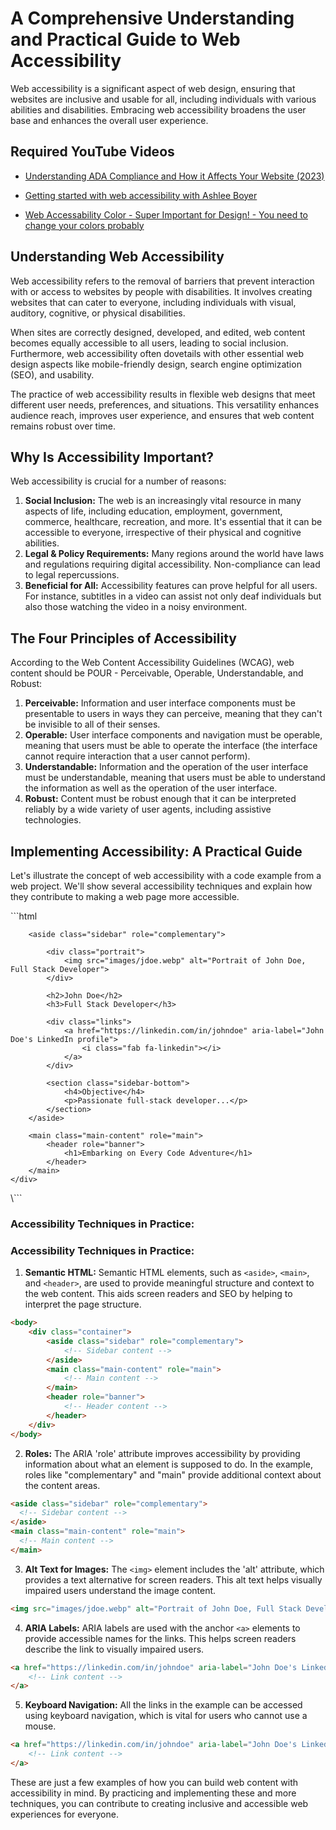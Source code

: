 # A Comprehensive Understanding and Practical Guide to Web Accessibility

Web accessibility is a significant aspect of web design, ensuring that websites are inclusive and usable for all, including individuals with various abilities and disabilities. Embracing web accessibility broadens the user base and enhances the overall user experience.

## Required YouTube Videos

- [Understanding ADA Compliance and How it Affects Your Website (2023)](https://www.youtube.com/watch?v=t3P5PBhmb0Q)

- [Getting started with web accessibility with Ashlee Boyer](https://www.youtube.com/watch?v=qr0ujkLLgmE)

- [Web Accessability Color - Super Important for Design! - You need to change your colors probably](https://www.youtube.com/watch?v=Qu_1ILsAIHY)

## Understanding Web Accessibility

Web accessibility refers to the removal of barriers that prevent interaction with or access to websites by people with disabilities. It involves creating websites that can cater to everyone, including individuals with visual, auditory, cognitive, or physical disabilities. 

When sites are correctly designed, developed, and edited, web content becomes equally accessible to all users, leading to social inclusion. Furthermore, web accessibility often dovetails with other essential web design aspects like mobile-friendly design, search engine optimization (SEO), and usability. 

The practice of web accessibility results in flexible web designs that meet different user needs, preferences, and situations. This versatility enhances audience reach, improves user experience, and ensures that web content remains robust over time.

## Why Is Accessibility Important?

Web accessibility is crucial for a number of reasons:

1. **Social Inclusion:** The web is an increasingly vital resource in many aspects of life, including education, employment, government, commerce, healthcare, recreation, and more. It's essential that it can be accessible to everyone, irrespective of their physical and cognitive abilities.
2. **Legal & Policy Requirements:** Many regions around the world have laws and regulations requiring digital accessibility. Non-compliance can lead to legal repercussions.
3. **Beneficial for All:** Accessibility features can prove helpful for all users. For instance, subtitles in a video can assist not only deaf individuals but also those watching the video in a noisy environment.

## The Four Principles of Accessibility

According to the Web Content Accessibility Guidelines (WCAG), web content should be POUR - Perceivable, Operable, Understandable, and Robust:

1. **Perceivable:** Information and user interface components must be presentable to users in ways they can perceive, meaning that they can't be invisible to all of their senses.
2. **Operable:** User interface components and navigation must be operable, meaning that users must be able to operate the interface (the interface cannot require interaction that a user cannot perform).
3. **Understandable:** Information and the operation of the user interface must be understandable, meaning that users must be able to understand the information as well as the operation of the user interface.
4. **Robust:** Content must be robust enough that it can be interpreted reliably by a wide variety of user agents, including assistive technologies.

## Implementing Accessibility: A Practical Guide

Let's illustrate the concept of web accessibility with a code example from a web project. We'll show several accessibility techniques and explain how they contribute to making a web page more accessible.

\```html
<body>
    <div class="container">

        <aside class="sidebar" role="complementary">

            <div class="portrait">
                <img src="images/jdoe.webp" alt="Portrait of John Doe, Full Stack Developer">
            </div>

            <h2>John Doe</h2>
            <h3>Full Stack Developer</h3>

            <div class="links">
                <a href="https://linkedin.com/in/johndoe" aria-label="John Doe's LinkedIn profile">
                    <i class="fab fa-linkedin"></i>
                </a>
            </div>

            <section class="sidebar-bottom">
                <h4>Objective</h4>
                <p>Passionate full-stack developer...</p>
            </section>
        </aside>

        <main class="main-content" role="main">
            <header role="banner">
                <h1>Embarking on Every Code Adventure</h1>
            </header>
        </main>
    </div>
</body>
\```

### Accessibility Techniques in Practice:

### Accessibility Techniques in Practice:

1. **Semantic HTML:** Semantic HTML elements, such as `<aside>`, `<main>`, and `<header>`, are used to provide meaningful structure and context to the web content. This aids screen readers and SEO by helping to interpret the page structure.

```html
<body>
    <div class="container">
        <aside class="sidebar" role="complementary">
            <!-- Sidebar content -->
        </aside>
        <main class="main-content" role="main">
            <!-- Main content -->
        </main>
        <header role="banner">
            <!-- Header content -->
        </header>
    </div>
</body>
```

2. **Roles:** The ARIA 'role' attribute improves accessibility by providing information about what an element is supposed to do. In the example, roles like "complementary" and "main" provide additional context about the content areas.

```html
<aside class="sidebar" role="complementary">
  <!-- Sidebar content -->
</aside>
<main class="main-content" role="main">
  <!-- Main content -->
</main>
```

3. **Alt Text for Images:** The `<img>` element includes the 'alt' attribute, which provides a text alternative for screen readers. This alt text helps visually impaired users understand the image content.

```html
<img src="images/jdoe.webp" alt="Portrait of John Doe, Full Stack Developer">
```

4. **ARIA Labels:** ARIA labels are used with the anchor `<a>` elements to provide accessible names for the links. This helps screen readers describe the link to visually impaired users.

```html
<a href="https://linkedin.com/in/johndoe" aria-label="John Doe's LinkedIn profile">
    <!-- Link content -->
</a>
```

5. **Keyboard Navigation:** All the links in the example can be accessed using keyboard navigation, which is vital for users who cannot use a mouse.

```html
<a href="https://linkedin.com/in/johndoe" aria-label="John Doe's LinkedIn profile">
    <!-- Link content -->
</a>
```


These are just a few examples of how you can build web content with accessibility in mind. By practicing and implementing these and more techniques, you can contribute to creating inclusive and accessible web experiences for everyone.

